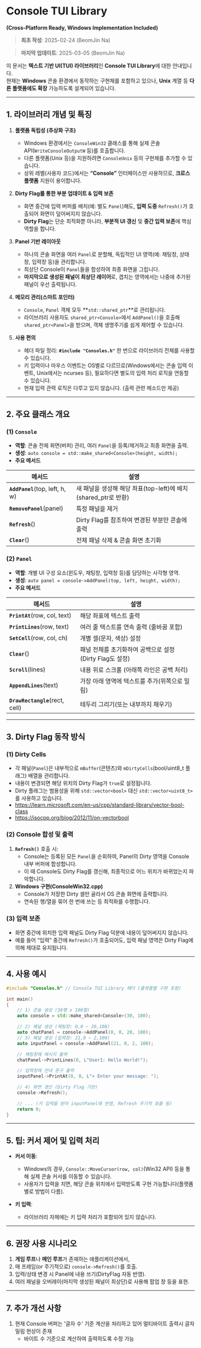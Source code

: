 # **Console TUI Library**  
**(Cross-Platform Ready, Windows Implementation Included)**  

> **최초 작성**: 2025-02-24 (BeomJin Na)

> **마지막 업데이트**: 2025-03-05 (BeomJin Na)

이 문서는 **텍스트 기반 UI(TUI) 라이브러리**인 **Console TUI Library**에 대한 안내입니다.  
현재는 **Windows** 콘솔 환경에서 동작하는 구현체를 포함하고 있으나, **Unix** 계열 등 **다른 플랫폼에도 확장** 가능하도록 설계되어 있습니다.

---

## **1. 라이브러리 개념 및 특징**

1. **플랫폼 독립성 (추상화 구조)**  
   - Windows 환경에서는 `ConsoleWin32` 클래스를 통해 실제 콘솔 API(`WriteConsoleOutputW` 등)를 호출합니다.  
   - 다른 플랫폼(Unix 등)을 지원하려면 `ConsoleUnix` 등의 구현체를 추가할 수 있습니다.  
   - 상위 레벨(사용자 코드)에서는 **“Console”** 인터페이스만 사용하므로, **크로스 플랫폼** 지원이 용이합니다.

2. **Dirty Flag를 통한 부분 업데이트 & 입력 보존**  
   - 화면 중간에 입력 버퍼를 배치(예: 별도 `Panel`)해도, **입력 도중** `Refresh()`가 호출되어 화면이 덮어써지지 않습니다.  
   - **Dirty Flag**는 단순 최적화뿐 아니라, **부분적 UI 갱신** 및 **중간 입력 보존**에 핵심 역할을 합니다.

3. **Panel 기반 레이아웃**  
   - 하나의 콘솔 화면을 여러 `Panel`로 분할해, 독립적인 UI 영역(예: 채팅창, 상태창, 입력창 등)을 관리합니다.  
   - 최상단 Console이 `Panel`들을 합성하여 최종 화면을 그립니다.  
   - **마지막으로 생성된 패널이 최상단 레이어**로, 겹치는 영역에서는 나중에 추가된 패널이 우선 출력됩니다.

4. **메모리 관리(스마트 포인터)**  
   - `Console`, `Panel` 객체 모두 **`std::shared_ptr`**로 관리됩니다.  
   - 라이브러리 사용자도 `shared_ptr<Console>`에서 `AddPanel()`을 호출해 `shared_ptr<Panel>`을 받으며, 객체 생명주기를 쉽게 제어할 수 있습니다.

5. **사용 편의**  
   - 헤더 파일 정리: **`#include "Consoles.h"`** 한 번으로 라이브러리 전체를 사용할 수 있습니다.  
   - 키 입력이나 마우스 이벤트는 OS별로 다르므로(Windows에서는 콘솔 입력 이벤트, Unix에서는 ncurses 등), 필요하다면 별도의 입력 처리 로직을 연동할 수 있습니다.
   - 현재 입력 관력 로직은 다루고 있지 않습니다. (출력 관련 메소드만 제공)

---

## **2. 주요 클래스 개요**

### **(1) `Console`**

- **역할**: 콘솔 전체 화면(버퍼) 관리, 여러 `Panel`을 등록/제거하고 최종 화면을 출력.  
- **생성**: `auto console = std::make_shared<Console>(height, width);`  
- **주요 메서드**  

| 메서드                       | 설명                                                   |
|-----------------------------|--------------------------------------------------------|
| **`AddPanel`**(top, left, h, w) | 새 패널을 생성해 해당 좌표(top-left)에 배치 (shared_ptr로 반환) |
| **`RemovePanel`**(panel)       | 특정 패널을 제거                                     |
| **`Refresh`**()                | Dirty Flag를 참조하여 변경된 부분만 콘솔에 출력       |
| **`Clear`**()                  | 전체 패널 삭제 & 콘솔 화면 초기화                    |

### **(2) `Panel`**

- **역할**: 개별 UI 구성 요소(윈도우, 채팅창, 입력창 등)를 담당하는 사각형 영역.  
- **생성**: `auto panel = console->AddPanel(top, left, height, width);`  
- **주요 메서드**  

| 메서드                             | 설명                                                              |
|-----------------------------------|-------------------------------------------------------------------|
| **`PrintAt`**(row, col, text)     | 해당 좌표에 텍스트 출력                                           |
| **`PrintLines`**(row, text)       | 여러 줄 텍스트를 연속 출력 (줄바꿈 포함)                          |
| **`SetCell`**(row, col, ch)       | 개별 셀(문자, 색상) 설정                                          |
| **`Clear`**()                     | 패널 전체를 초기화하여 공백으로 설정 (Dirty Flag도 설정)          |
| **`Scroll`**(lines)               | 내용 위로 스크롤 (아래쪽 라인은 공백 처리)                        |
| **`AppendLines`**(text)           | 가장 아래 영역에 텍스트를 추가(위쪽으로 밀림)                     |
| **`DrawRectangle`**(rect, cell)   | 테두리 그리기(또는 내부까지 채우기)                               |

---

## **3. Dirty Flag 동작 방식**

### **(1) Dirty Cells**

- 각 패널(`Panel`)은 내부적으로 `mBuffer`(콘텐츠)와 `mDirtyCells`(bool/uint8_t 플래그) 배열을 관리합니다.  
- 내용이 변경되면 해당 위치의 Dirty Flag가 `true`로 설정됩니다.
- Dirty 플래그는 범용성을 위해 `std::vector<bool>` 대신 `std::vector<uint8_t>`를 사용하고 있습니다.
- https://learn.microsoft.com/en-us/cpp/standard-library/vector-bool-class
- https://isocpp.org/blog/2012/11/on-vectorbool

### **(2) Console 합성 및 출력**

1. **`Refresh()`** 호출 시:  
   - Console는 등록된 모든 `Panel`을 순회하여, Panel의 Dirty 영역을 Console 내부 버퍼에 합성합니다.  
   - 이 때 Console도 Dirty Flag를 갱신해, 최종적으로 어느 위치가 바뀌었는지 파악합니다.
2. **Windows 구현(ConsoleWin32.cpp)**  
   - Console가 저장한 Dirty 셀만 골라서 OS 콘솔 화면에 출력합니다.  
   - 연속된 행/열을 묶어 한 번에 쓰는 등 최적화를 수행합니다.

### **(3) 입력 보존**

- 화면 중간에 위치한 입력 패널도 Dirty Flag 덕분에 내용이 덮어써지지 않습니다.  
- 예를 들어 “입력” 중간에 `Refresh()`가 호출되어도, 입력 패널 영역은 Dirty Flag에 의해 제대로 유지됩니다.

---

## **4. 사용 예시**

```cpp
#include "Consoles.h" // Console TUI Library 헤더 (플랫폼별 구현 포함)

int main()
{
    // 1) 콘솔 생성 (30행 x 100열)
    auto console = std::make_shared<Console>(30, 100);

    // 2) 패널 생성 (채팅창: 0,0 ~ 20,100)
    auto chatPanel = console->AddPanel(0, 0, 20, 100);
    // 3) 패널 생성 (입력창: 21,0 ~ 2,100)
    auto inputPanel = console->AddPanel(21, 0, 2, 100);

    // 채팅창에 메시지 출력
    chatPanel->PrintLines(0, L"User1: Hello World!");

    // 입력창에 안내 문구 출력
    inputPanel->PrintAt(0, 0, L"> Enter your message: ");

    // 4) 화면 갱신 (Dirty Flag 기반)
    console->Refresh();

    // ... (키 입력을 받아 inputPanel에 반영, Refresh 주기적 호출 등)
    return 0;
}
```

---

## **5. 팁: 커서 제어 및 입력 처리**

- **커서 이동**:  
  - Windows의 경우, `Console::MoveCursor(row, col)`(Win32 API) 등을 통해 실제 콘솔 커서를 이동할 수 있습니다.  
  - 사용자가 입력을 치면, 해당 콘솔 위치에서 입력받도록 구현 가능합니다(플랫폼별로 방법이 다름).

- **키 입력**:  
  - 라이브러리 자체에는 키 입력 처리가 포함되어 있지 않습니다.  

---

## **6. 권장 사용 시나리오**

1. **게임 루프**나 **메인 루프**가 존재하는 애플리케이션에서,  
2. 매 프레임(or 주기적으로) `console->Refresh()`를 호출.  
3. 입력/상태 변경 시 Panel에 내용 쓰기(DirtyFlag 자동 반영).  
4. 여러 패널을 오버레이(마지막 생성된 패널이 최상단)로 사용해 팝업 창 등을 표현.


---

## **7. 추가 개선 사항**

1. 현재 Console 버퍼는 '글자 수' 기준 계산을 처리하고 있어 멀티바이트 출력시 글자 밀림 현상이 존재
   - 바이트 수 기준으로 계산하여 출력하도록 수정 가능
